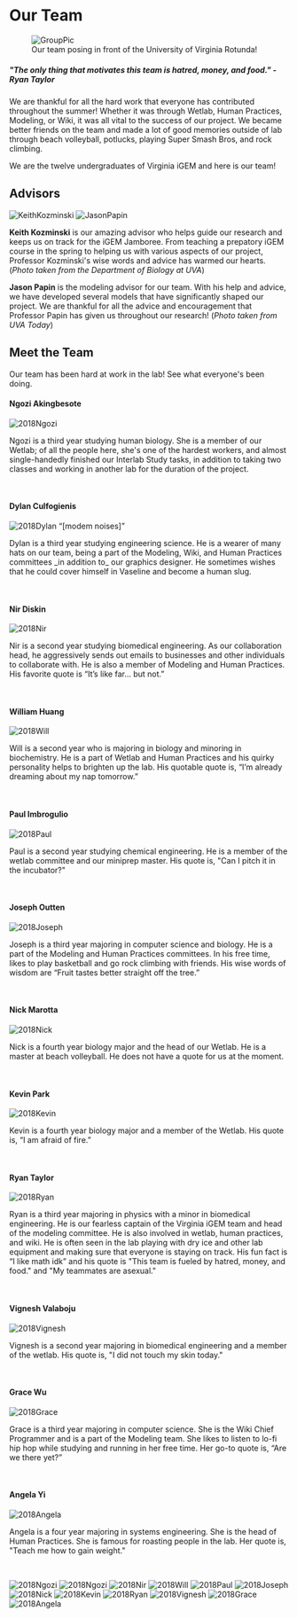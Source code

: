 # Our Team

<figure>
<img src="/images/TeamPhotos/GroupPic.jpg" alt="GroupPic">
<figcaption>Our team posing in front of the University of Virginia Rotunda!</figcaption>
</figure>

##### "The only thing that motivates this team is hatred, money, and food." -Ryan Taylor

We are thankful for all the hard work that everyone has contributed throughout the summer! Whether it was through Wetlab, Human Practices, Modeling, or Wiki, it was all vital to the success of our project. We became better friends on the team and made a lot of good memories outside of lab through beach volleyball, potlucks, playing Super Smash Bros, and rock climbing. 

We are the twelve undergraduates of Virginia iGEM and here is our team!

## Advisors
<img src="/images/Sponsors/Kozminski.jpg" alt="KeithKozminski" id="advisor">
<img src="/images/Sponsors/Papin.jpg" alt="JasonPapin" id="advisor">

**Keith Kozminski** is our amazing advisor who helps guide our research and keeps us on track for the iGEM Jamboree. From teaching a prepatory iGEM course in the spring to helping us with various aspects of our project, Professor Kozminski's wise words and advice has warmed our hearts. (_Photo taken from the Department of Biology at UVA_)

**Jason Papin** is the modeling advisor for our team. With his help and advice, we have developed several models that have significantly shaped our project. We are thankful for all the advice and encouragement that Professor Papin has given us throughout our research! (_Photo taken from UVA Today_)

## Meet the Team 

Our team has been hard at work in the lab! See what everyone's been doing.

<p>
	<div class="team-bio">
		<div class= "unhidden" id="Ngozi">
			<h4>Ngozi Akingbesote</h4>
			<img src="images/TeamPhotos/2018Ngozi.jpg" alt="2018Ngozi" id="img-bio">
			<p>Ngozi is a third year studying human biology. She is a member of our Wetlab; of all the people here, she's one of the hardest workers, and almost single-handedly finished our Interlab Study tasks, in addition to taking two classes and working in another lab for the duration of the project.</p>
			<br>
		</div>
		<div class= "hidden" id="Dylan">
			<h4>Dylan Culfogienis</h4>
			<img src="images/TeamPhotos/2018Dylan1.jpg" alt="2018Dylan" id="img-bio">
			<q>[modem noises]</q>
			<p>Dylan is a third year studying engineering science. He is a wearer of many hats on our team, being a part of the Modeling, Wiki, and Human Practices committees _in addition to_ our graphics designer.  He sometimes wishes that he could cover himself in Vaseline and become a human slug. </p>
			<br>
		</div>
		<div class= "hidden" id="Nir">
			<h4>Nir Diskin</h4>
			<img src="images/TeamPhotos/2018Nir1.jpg" alt="2018Nir" id="img-bio">
			<p>Nir is a second year studying biomedical engineering. As our collaboration head, he aggressively sends out emails to businesses and other individuals to collaborate with. He is also a member of Modeling and Human Practices. His favorite quote is “It’s like far… but not.” </p>
			<br>
		</div>
		<div class= "hidden" id="Will">
			<h4> William Huang </h4>
			<img src="images/TeamPhotos/2018Will1.jpg" alt="2018Will" id="img-bio">
			<p>Will is a second year who is majoring in biology and minoring in biochemistry. He is a part of Wetlab and Human Practices and his quirky personality helps to brighten up the lab. His quotable quote is, “I’m already dreaming about my nap tomorrow.” </p>	
			<br>
		</div>
		<div class= "hidden" id="Paul">
			<h4>Paul Imbrogulio</h4>
			<img src="images/TeamPhotos/2018Paul.jpg" alt="2018Paul" id="img-bio">
			<p>Paul is a second year studying chemical engineering. He is a member of the wetlab committee and our miniprep master. His quote is, "Can I pitch it in the incubator?" </p>
			<br>
		</div>
		<div class= "hidden" id="Joseph">
			<h4>Joseph Outten</h4>
			<img src="images/TeamPhotos/2018Joseph1.jpg" alt="2018Joseph" id="img-bio">
			<p>Joseph is a third year majoring in computer science and biology. He is a part of the Modeling and Human Practices committees. In his free time, likes to play basketball and go rock climbing with friends. His wise words of wisdom are “Fruit tastes better straight off the tree.” 
			</p>
			<br>
		</div>
		<div class= "hidden" id="Nick">
			<h4>Nick Marotta</h4>
			<img src="images/TeamPhotos/2018Nick1.jpg" alt="2018Nick" id="img-bio">
			<p>Nick is a fourth year biology major and the head of our Wetlab. He is a master at beach volleyball. He does not have a quote for us at the moment. </p>
			<br>
		</div>
		<div class= "hidden" id="Kevin">
			<h4>Kevin Park</h4>
			<img src="images/TeamPhotos/2018Kevin1.jpg" alt="2018Kevin" id="img-bio">
			<p>Kevin is a fourth year biology major and a member of the Wetlab. His quote is, “I am afraid of fire.” </p> 
			<br>
		</div>
		<div class= "hidden" id="Ryan">
			<h4>Ryan Taylor</h4>
			<img src="images/TeamPhotos/2018Ryan1.jpg" alt="2018Ryan" id="img-bio">
			<p>Ryan is a third year majoring in physics with a minor in biomedical engineering. He is our fearless captain of the Virginia iGEM team and head of the modeling committee. He is also involved in wetlab, human practices, and wiki. He is often seen in the lab playing with dry ice and other lab equipment and making sure that everyone is staying on track. His fun fact is “I like math idk” and his quote is "This team is fueled by hatred, money, and food." and "My teammates are asexual." </p>
			<br>
		</div>
		<div class= "hidden" id="Vignesh">
			<h4>Vignesh Valaboju</h4>
			<img src="images/TeamPhotos/2018Vignesh1.jpg" alt="2018Vignesh" id="img-bio">
			<p>Vignesh is a second year majoring in biomedical engineering and a member of the wetlab. His quote is, "I did not touch my skin today." </p>
			<br>
		</div>
		<div class= "hidden" id="Grace">
			<h4>Grace Wu</h4>
			<img src="images/TeamPhotos/2018Grace1.jpg" alt="2018Grace" id="img-bio">
			<p>Grace is a third year majoring in computer science. She is the Wiki Chief Programmer and is a part of the Modeling team. She likes to listen to lo-fi hip hop while studying and running in her free time. Her go-to quote is, “Are we there yet?”</p>
			<br>
		</div>
		<div class= "hidden" id="Angela">
			<h4>Angela Yi</h4>
			<img src="images/TeamPhotos/2018Angela1.jpg" alt="2018Angela" id="img-bio">
			<p>Angela is a four year majoring in systems engineering. She is the head of Human Practices. She is famous for roasting people in the lab. Her quote is, "Teach me how to gain weight."</p>
			<br>
		</div>
	</div> 
</p>

<p id="image_gallery" class="template">
	<img src="images/TeamPhotos/2018Ngozi.jpg" alt="2018Ngozi" id="2018Ngozi">
	<img src="images/TeamPhotos/2018Dylan.jpg" alt="2018Ngozi" id="2018Dylan">
	<img src="images/TeamPhotos/2018Nir.jpg" alt="2018Nir" id="2018Nir">
	<img src="images/TeamPhotos/2018Will.jpg" alt="2018Will" id="2018Will">
	<img src="images/TeamPhotos/2018Paul.jpg" alt="2018Paul" id="2018Paul">
	<img src="images/TeamPhotos/2018Joseph.jpg" alt="2018Joseph" id="2018Joseph">
	<img src="images/TeamPhotos/2018Nick.jpg" alt="2018Nick" id="2018Nick">
	<img src="images/TeamPhotos/2018Kevin.jpg" alt="2018Kevin" id="2018Kevin">
	<img src="images/TeamPhotos/2018Ryan.jpg" alt="2018Ryan" id="2018Ryan">
	<img src="images/TeamPhotos/2018Vignesh.jpg" alt="2018Vignesh" id="2018Vignesh">
	<img src="images/TeamPhotos/2018Grace.jpg" alt="2018Grace" id="2018Grace">
	<img src="images/TeamPhotos/2018Angela.jpg" alt="2018Angela" id="2018Angela">
</p>
